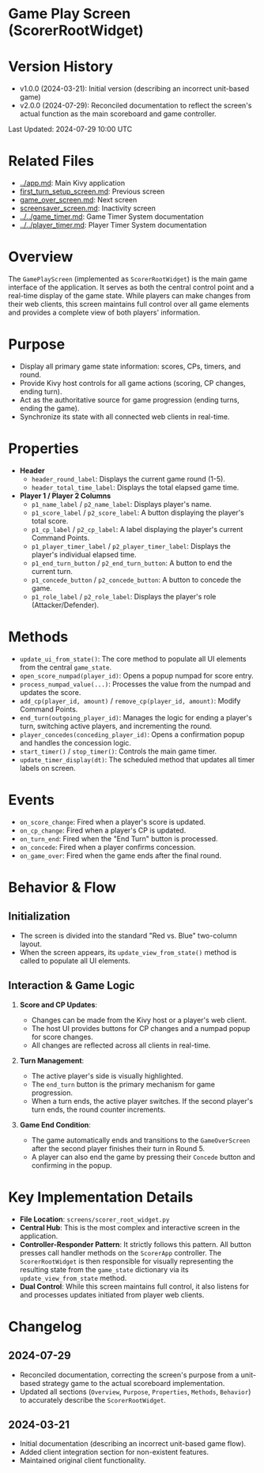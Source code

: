 # Game Play Screen (ScorerRootWidget)

# Version History

- v1.0.0 (2024-03-21): Initial version (describing an incorrect unit-based game)
- v2.0.0 (2024-07-29): Reconciled documentation to reflect the screen's actual function as the main scoreboard and game controller.

Last Updated: 2024-07-29 10:00 UTC

# Related Files

- [../app.md](../app.md): Main Kivy application
- [first_turn_setup_screen.md](./first_turn_setup_screen.md): Previous screen
- [game_over_screen.md](./game_over_screen.md): Next screen
- [screensaver_screen.md](./screensaver_screen.md): Inactivity screen
- [../../game_timer.md](../../game_timer.md): Game Timer System documentation
- [../../player_timer.md](../../player_timer.md): Player Timer System documentation

# Overview

The `GamePlayScreen` (implemented as `ScorerRootWidget`) is the main game interface of the application. It serves as both the central control point and a real-time display of the game state. While players can make changes from their web clients, this screen maintains full control over all game elements and provides a complete view of both players' information.

# Purpose

- Display all primary game state information: scores, CPs, timers, and round.
- Provide Kivy host controls for all game actions (scoring, CP changes, ending turn).
- Act as the authoritative source for game progression (ending turns, ending the game).
- Synchronize its state with all connected web clients in real-time.

# Properties

- **Header**
  - `header_round_label`: Displays the current game round (1-5).
  - `header_total_time_label`: Displays the total elapsed game time.
- **Player 1 / Player 2 Columns**
  - `p1_name_label` / `p2_name_label`: Displays player's name.
  - `p1_score_label` / `p2_score_label`: A button displaying the player's total score.
  - `p1_cp_label` / `p2_cp_label`: A label displaying the player's current Command Points.
  - `p1_player_timer_label` / `p2_player_timer_label`: Displays the player's individual elapsed time.
  - `p1_end_turn_button` / `p2_end_turn_button`: A button to end the current turn.
  - `p1_concede_button` / `p2_concede_button`: A button to concede the game.
  - `p1_role_label` / `p2_role_label`: Displays the player's role (Attacker/Defender).

# Methods

- `update_ui_from_state()`: The core method to populate all UI elements from the central `game_state`.
- `open_score_numpad(player_id)`: Opens a popup numpad for score entry.
- `process_numpad_value(...)`: Processes the value from the numpad and updates the score.
- `add_cp(player_id, amount)` / `remove_cp(player_id, amount)`: Modify Command Points.
- `end_turn(outgoing_player_id)`: Manages the logic for ending a player's turn, switching active players, and incrementing the round.
- `player_concedes(conceding_player_id)`: Opens a confirmation popup and handles the concession logic.
- `start_timer()` / `stop_timer()`: Controls the main game timer.
- `update_timer_display(dt)`: The scheduled method that updates all timer labels on screen.

# Events

- `on_score_change`: Fired when a player's score is updated.
- `on_cp_change`: Fired when a player's CP is updated.
- `on_turn_end`: Fired when the "End Turn" button is processed.
- `on_concede`: Fired when a player confirms concession.
- `on_game_over`: Fired when the game ends after the final round.

# Behavior & Flow

## Initialization

- The screen is divided into the standard "Red vs. Blue" two-column layout.
- When the screen appears, its `update_view_from_state()` method is called to populate all UI elements.

## Interaction & Game Logic

1. **Score and CP Updates**:

   - Changes can be made from the Kivy host or a player's web client.
   - The host UI provides buttons for CP changes and a numpad popup for score changes.
   - All changes are reflected across all clients in real-time.

2. **Turn Management**:

   - The active player's side is visually highlighted.
   - The `end_turn` button is the primary mechanism for game progression.
   - When a turn ends, the active player switches. If the second player's turn ends, the round counter increments.

3. **Game End Condition**:
   - The game automatically ends and transitions to the `GameOverScreen` after the second player finishes their turn in Round 5.
   - A player can also end the game by pressing their `Concede` button and confirming in the popup.

# Key Implementation Details

- **File Location**: `screens/scorer_root_widget.py`
- **Central Hub**: This is the most complex and interactive screen in the application.
- **Controller-Responder Pattern**: It strictly follows this pattern. All button presses call handler methods on the `ScorerApp` controller. The `ScorerRootWidget` is then responsible for visually representing the resulting state from the `game_state` dictionary via its `update_view_from_state` method.
- **Dual Control**: While this screen maintains full control, it also listens for and processes updates initiated from player web clients.

# Changelog

## 2024-07-29

- Reconciled documentation, correcting the screen's purpose from a unit-based strategy game to the actual scoreboard implementation.
- Updated all sections (`Overview`, `Purpose`, `Properties`, `Methods`, `Behavior`) to accurately describe the `ScorerRootWidget`.

## 2024-03-21

- Initial documentation (describing an incorrect unit-based game flow).
- Added client integration section for non-existent features.
- Maintained original client functionality.
